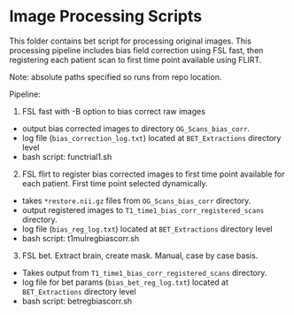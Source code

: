 # Image Processing Scripts #
This folder contains bet script for processing original images. This processing pipeline includes bias field correction using FSL fast, then registering each patient scan to first time point available using FLIRT. 

Note: absolute paths specified so runs from repo location.


Pipeline:
1. FSL fast with -B option to bias correct raw images
- output bias corrected images to directory `OG_Scans_bias_corr`. 
- log file (`bias_correction_log.txt`) located at `BET_Extractions` directory level
- bash script: functrial1.sh

2. FSL flirt to register bias corrected images to first time point available for each patient. First time point selected dynamically. 
- takes `*restore.nii.gz` files from `OG_Scans_bias_corr` directory. 
- output registered images to `T1_time1_bias_corr_registered_scans` directory.
- log file (`bias_reg_log.txt`) located at `BET_Extractions` directory level
- bash script: t1mulregbiascorr.sh

3. FSL bet. Extract brain, create mask. Manual, case by case basis. 
- Takes output from `T1_time1_bias_corr_registered_scans` directory.
- log file for bet params (`bias_bet_reg_log.txt`) located at `BET_Extractions` directory level
- bash script: betregbiascorr.sh
